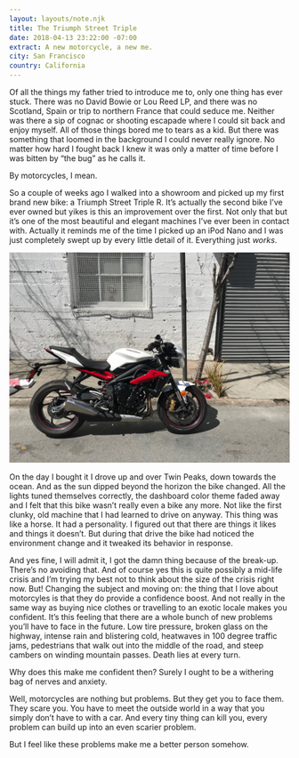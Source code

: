 ```yaml
---
layout: layouts/note.njk
title: The Triumph Street Triple
date: 2018-04-13 23:22:00 -07:00
extract: A new motorcycle, a new me.
city: San Francisco
country: California
---
```


Of all the things my father tried to introduce me to, only one thing has ever stuck. There was no David Bowie or Lou Reed LP, and there was no Scotland, Spain or trip to northern France that could seduce me. Neither was there a sip of cognac or shooting escapade where I could sit back and enjoy myself. All of those things bored me to tears as a kid. But there was something that loomed in the background I could never really ignore. No matter how hard I fought back I knew it was only a matter of time before I was bitten by “the bug” as he calls it.

By motorcycles, I mean.

So a couple of weeks ago I walked into a showroom and picked up my first brand new bike: a Triumph Street Triple R. It’s actually the second bike I’ve ever owned but yikes is this an improvement over the first. Not only that but it’s one of the most beautiful and elegant machines I’ve ever been in contact with. Actually it reminds me of the time I picked up an iPod Nano and I was just completely swept up by every little detail of it. Everything just _works_.

![IMG_0008.jpg](/images/IMG_0008.jpg)

On the day I bought it I drove up and over Twin Peaks, down towards the ocean. And as the sun dipped beyond the horizon the bike changed. All the lights tuned themselves correctly, the dashboard color theme faded away and I felt that this bike wasn’t really even a bike any more. Not like the first clunky, old machine that I had learned to drive on anyway. This thing was like a horse. It had a personality. I figured out that there are things it likes and things it doesn’t. But during that drive the bike had noticed the environment change and it tweaked its behavior in response.

And yes fine, I will admit it, I got the damn thing because of the break-up. There’s no avoiding that. And of course yes this is quite possibly a mid-life crisis and I’m trying my best not to think about the size of the crisis right now. But! Changing the subject and moving on: the thing that I love about motorcyles is that they do provide a confidence boost. And not really in the same way as buying nice clothes or travelling to an exotic locale makes you confident. It’s this feeling that there are a whole bunch of new problems you’ll have to face in the future. Low tire pressure, broken glass on the highway, intense rain and blistering cold, heatwaves in 100 degree traffic jams, pedestrians that walk out into the middle of the road, and steep cambers on winding mountain passes. Death lies at every turn.

Why does this make me confident then? Surely I ought to be a withering bag of nerves and anxiety.

Well, motorcycles are nothing but problems. But they get you to face them. They scare you. You have to meet the outside world in a way that you simply don’t have to with a car. And every tiny thing can kill you, every problem can build up into an even scarier problem.

But I feel like these problems make me a better person somehow.

